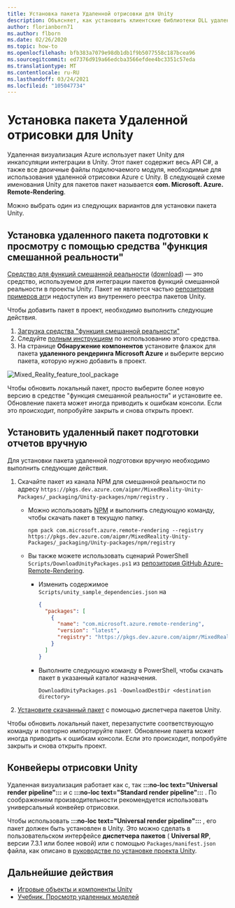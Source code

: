 ```yaml
---
title: Установка пакета Удаленной отрисовки для Unity
description: Объясняет, как установить клиентские библиотеки DLL удаленной подготовки к просмотру для Unity.
author: florianborn71
ms.author: flborn
ms.date: 02/26/2020
ms.topic: how-to
ms.openlocfilehash: bfb383a7079e98db1db1f9b5077558c187bcea96
ms.sourcegitcommit: ed7376d919a66edcba3566efdee4bc3351c57eda
ms.translationtype: MT
ms.contentlocale: ru-RU
ms.lasthandoff: 03/24/2021
ms.locfileid: "105047734"
---
```

# <a name="install-the-remote-rendering-package-for-unity"></a>Установка пакета Удаленной отрисовки для Unity

Удаленная визуализация Azure использует пакет Unity для инкапсуляции интеграции в Unity.
Этот пакет содержит весь API C#, а также все двоичные файлы подключаемого модуля, необходимые для использования удаленной отрисовки Azure с Unity.
В следующей схеме именования Unity для пакетов пакет называется **com. Microsoft. Azure. Remote-Rendering**.

Можно выбрать один из следующих вариантов для установки пакета Unity.

## <a name="install-remote-rendering-package-using-the-mixed-reality-feature-tool"></a>Установка удаленного пакета подготовки к просмотру с помощью средства "функция смешанной реальности"

[Средство для функций смешанной реальности](/windows/mixed-reality/develop/unity/welcome-to-mr-feature-tool) ([download](https://aka.ms/mrfeaturetool)) — это средство, используемое для интеграции пакетов функций смешанной реальности в проекты Unity. Пакет не является частью [репозитория примеров arr](https://github.com/Azure/azure-remote-rendering)и недоступен из внутреннего реестра пакетов Unity.

Чтобы добавить пакет в проект, необходимо выполнить следующие действия.
1. [Загрузка средства "функция смешанной реальности"](https://aka.ms/mrfeaturetool)
1. Следуйте [полным инструкциям](/windows/mixed-reality/develop/unity/welcome-to-mr-feature-tool) по использованию этого средства.
1. На странице **Обнаружение компонентов** установите флажок для пакета **удаленного рендеринга Microsoft Azure** и выберите версию пакета, которую нужно добавить в проект.

![Mixed_Reality_feature_tool_package](media/mixed-reality-feature-tool-package.png)

Чтобы обновить локальный пакет, просто выберите более новую версию в средстве "функция смешанной реальности" и установите ее. Обновление пакета может иногда приводить к ошибкам консоли. Если это происходит, попробуйте закрыть и снова открыть проект.

## <a name="install-remote-rendering-package-manually"></a>Установить удаленный пакет подготовки отчетов вручную

Для установки пакета удаленной подготовки вручную необходимо выполнить следующие действия.

1. Скачайте пакет из канала NPM для смешанной реальности по адресу `https://pkgs.dev.azure.com/aipmr/MixedReality-Unity-Packages/_packaging/Unity-packages/npm/registry` .
    * Можно использовать [NPM](https://www.npmjs.com/get-npm) и выполнить следующую команду, чтобы скачать пакет в текущую папку.
      ```
      npm pack com.microsoft.azure.remote-rendering --registry https://pkgs.dev.azure.com/aipmr/MixedReality-Unity-Packages/_packaging/Unity-packages/npm/registry
      ```

    * Вы также можете использовать сценарий PowerShell `Scripts/DownloadUnityPackages.ps1` из [репозитория GitHub Azure-Remote-Rendering](https://github.com/Azure/azure-remote-rendering).
        * Изменить содержимое `Scripts/unity_sample_dependencies.json` на
          ```json
          {
            "packages": [
              {
                "name": "com.microsoft.azure.remote-rendering", 
                "version": "latest", 
                "registry": "https://pkgs.dev.azure.com/aipmr/MixedReality-Unity-Packages/_packaging/Unity-packages/npm/registry"
              }
            ]
          }
          ```

        * Выполните следующую команду в PowerShell, чтобы скачать пакет в указанный каталог назначения.
          ```
          DownloadUnityPackages.ps1 -DownloadDestDir <destination directory>
          ```

1. [Установите скачанный пакет](https://docs.unity3d.com/Manual/upm-ui-tarball.html) с помощью диспетчера пакетов Unity.

Чтобы обновить локальный пакет, перезапустите соответствующую команду и повторно импортируйте пакет. Обновление пакета может иногда приводить к ошибкам консоли. Если это происходит, попробуйте закрыть и снова открыть проект.

## <a name="unity-render-pipelines"></a>Конвейеры отрисовки Unity

Удаленная визуализация работает как с, так **:::no-loc text="Universal render pipeline":::** и с **:::no-loc text="Standard render pipeline":::** . По соображениям производительности рекомендуется использовать универсальный конвейер отрисовки.

Чтобы использовать **:::no-loc text="Universal render pipeline":::** , его пакет должен быть установлен в Unity. Это можно сделать в пользовательском интерфейсе **диспетчера пакетов** ( **Universal RP**, версии 7.3.1 или более новой) или с помощью `Packages/manifest.json` файла, как описано в [руководстве по установке проекта Unity](../../tutorials/unity/view-remote-models/view-remote-models.md#include-the-azure-remote-rendering-package).

## <a name="next-steps"></a>Дальнейшие действия

* [Игровые объекты и компоненты Unity](objects-components.md)
* [Учебник. Просмотр удаленных моделей](../../tutorials/unity/view-remote-models/view-remote-models.md)